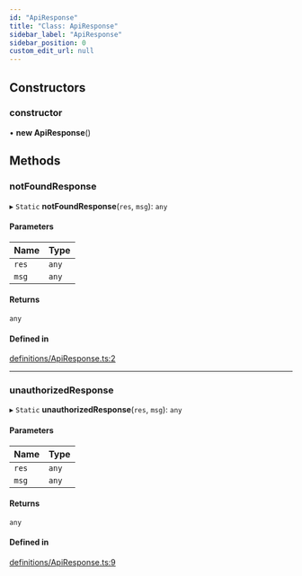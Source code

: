```yaml
---
id: "ApiResponse"
title: "Class: ApiResponse"
sidebar_label: "ApiResponse"
sidebar_position: 0
custom_edit_url: null
---
```


## Constructors

### constructor

• **new ApiResponse**()

## Methods

### notFoundResponse

▸ `Static` **notFoundResponse**(`res`, `msg`): `any`

#### Parameters

| Name | Type |
| :------ | :------ |
| `res` | `any` |
| `msg` | `any` |

#### Returns

`any`

#### Defined in

[definitions/ApiResponse.ts:2](https://github.com/ZumitoTeam/zumito-framework/blob/3f6ac2b/src/definitions/ApiResponse.ts#L2)

___

### unauthorizedResponse

▸ `Static` **unauthorizedResponse**(`res`, `msg`): `any`

#### Parameters

| Name | Type |
| :------ | :------ |
| `res` | `any` |
| `msg` | `any` |

#### Returns

`any`

#### Defined in

[definitions/ApiResponse.ts:9](https://github.com/ZumitoTeam/zumito-framework/blob/3f6ac2b/src/definitions/ApiResponse.ts#L9)
